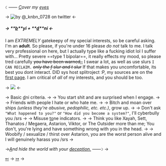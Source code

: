 `☾` ―― *[C](https://rentry.co/beyondthemachine)over my [eyes](https://rentry.co/beyondthemachine)*

-> ![by @_knbn_0728 on twitter](https://cdn.discordapp.com/attachments/1171875531004837998/1184982903139074058/me_fr.png?ex=658df454&is=657b7f54&hm=909eded7cca18706c0530648b2136e986f66dcd6c77dc8cd1fbd1c662383fa35&) <-

##### -> **[b](https://rentry.co/beyondthemachine)**yi + **[d](https://rentry.co/beyondthemachine)**ni <-

I am *EXTREMELY* gatekeepy of my special interests, so be careful asking.
I'm an **adult**. So please, if you're under 16 please *do not* talk to me.
I talk very professional on here, but I actually type like a fucking idiot lol
I suffer with... Pretty severe ==type 1 bipolar==, it really effects my mood, so please tred carefully ~~you have been warned,,~~
I swear a lot, as well as use slurs `I CAN RECLAIM.` ~~*only the f slur and t slur*~~ If that makes you uncomfortable, its best you dont interact.
DID sys host splitroject :P, my sources are on the [first page](https://rentry.co/downplay).
I am critical of *all* of my interests, and you should be too.

-> ![](https://64.media.tumblr.com/09012edbc0b3438ab0771d25aa68d7dc/37221ecbab8edd94-cf/s75x75_c1/0e1d8cc971a93b95c17d71b374d140243f9307fc.gifv) <-

-> Basic [d](https://dni-criteria.carrd.co/)ni criteria. ->
-> You start shit and are surprised when I engage. ->
-> Friends with people I hate or who hate me. ->
-> Bitch and moan over ships *(unless they're abusive, pedophilic, etc. etc.)*, grow up. ->
-> Don't ask `"What happened to you?"` or `"How did you become a system?"`, I'll cyberbully you /srs ->
-> Misuse [to](https://toneindicators.carrd.co/)ne indicators. ->
-> Think you like Xayah, Sett, Thanatos / Megaera, Astarion, Viktor, or The Outsider more than me; You don't, you're lying and have something wrong with you in the head. ->
-> Woobify / sexualize / thirst over Astarion, you are the worst person alive and I will genuinely harass you /srs ->

->*[A](https://rentry.co/beyondthemachine)nd hide the world with your [deception.](https://rentry.co/beyondthemachine)* ――`☽` ->

[↢](https://rentry.co/downplay) -> [↣](https://rentry.co/diggingitout) ->